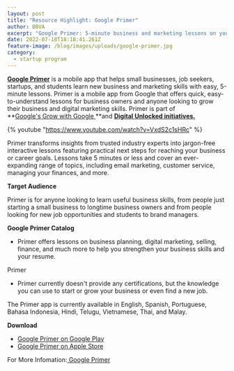 ```yaml
---
layout: post
title: "Resource Highlight: Google Primer"
author: BBVA
excerpt: "Google Primer: 5-minute business and marketing lessons on your phone."
date: 2022-07-18T18:18:41.261Z
feature-image: /blog/images/uploads/google-primer.jpg
category:
  - startup program
---
```

**[Google Primer](https://www.yourprimer.com/)** is a mobile app that helps small businesses, job seekers, startups, and students learn new business and marketing skills with easy, 5-minute lessons. Primer is a mobile app from Google that offers quick, easy-to-understand lessons for business owners and anyone looking to grow their business and digital marketing skills. Primer is part of **[Google's Grow with Google ](https://grow.google/i)**and **[Digital Unlocked initiatives.](https://learndigital.withgoogle.com/digitalunlocked/)**

{% youtube "https://www.youtube.com/watch?v=VxdS2c1sHRc" %}

Primer transforms insights from trusted industry experts into jargon-free interactive lessons featuring practical next steps for reaching your business or career goals. Lessons take 5 minutes or less and cover an ever-expanding range of topics, including email marketing, customer service, managing your finances, and more.

**Target Audience**

Primer is for anyone looking to learn useful business skills, from people just starting a small business to longtime business owners and from people looking for new job opportunities and students to brand managers.

**Google Primer Catalog**

* Primer offers lessons on business planning, digital marketing, selling, finance, and much more to help you strengthen your business skills and your resume.

Primer

* Primer currently doesn't provide any certifications, but the knowledge you can use to start or grow your business or even find a new job.

The Primer app is currently available in English, Spanish, Portuguese, Bahasa Indonesia, Hindi, Telugu, Vietnamese, Thai, and Malay.

**Download**

* [Google Primer on Google Play](https://play.google.com/store/apps/details?id=com.google.android.apps.primer)
* [Google Primer on Apple Store](https://apps.apple.com/us/app/google-primer/id918628107)

For More Infomation:[ Google Primer](https://www.yourprimer.com/)